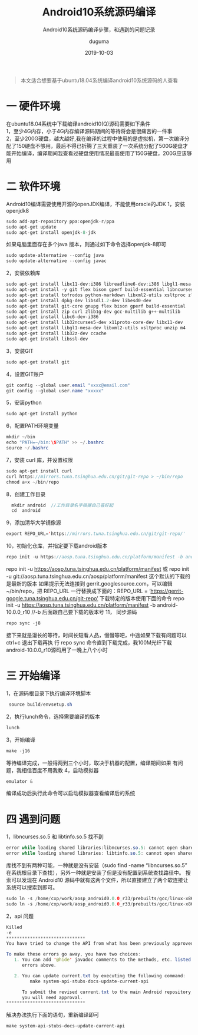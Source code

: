 ﻿---
layout:     post
title:      Android10系统源码编译
subtitle:   Android10系统源码编译步骤，和遇到的问题记录
date:       2019-10-03
author:     duguma
header-img: img/article-bg.jpg
top: true
catalog: true
tags:
    - android10源码
    - android
    - framework
---
> 本文适合想要基于ubuntu18.04系统编译android10系统源码的人查看

# 一 硬件环境
在ubuntu18.04系统中下载编译android10(Q)源码需要如下条件<br/>
1，至少4G内存，小于4G内存编译源码期间的等待将会是很痛苦的一件事<br/>
2，至少200G硬盘，越大越好,我在编译的过程中使用的是虚拟机，第一次编译分配了150硬盘不够用，最后不得已折腾了三天重装了一次系统分配了500G硬盘才能开始编译，编译期间我查看过硬盘使用情况最高使用了150G硬盘，200G应该够用
# 二 软件环境
Android10编译需要使用开源的openJDK编译，不能使用oracle的JDK
1，安装openjdk8

```java
sudo add-apt-repository ppa:openjdk-r/ppa
sudo apt-get update
sudo apt-get install openjdk-8-jdk
```
如果电脑里面存在多个java 版本，则通过如下命令选择openjdk-8即可

```java
sudo update-alternative --config java
sudo update-alternative --config javac
```
2，安装依赖库

```java
sudo apt-get install libx11-dev:i386 libreadline6-dev:i386 libgl1-mesa-dev g++-multilib
sudo apt-get install -y git flex bison gperf build-essential libncurses5-dev:i386
sudo apt-get install tofrodos python-markdown libxml2-utils xsltproc zlib1g-dev:i386
sudo apt-get install dpkg-dev libsdl1.2-dev libesd0-dev
sudo apt-get install git-core gnupg flex bison gperf build-essential
sudo apt-get install zip curl zlib1g-dev gcc-multilib g++-multilib
sudo apt-get install libc6-dev-i386
sudo apt-get install lib32ncurses5-dev x11proto-core-dev libx11-dev
sudo apt-get install libgl1-mesa-dev libxml2-utils xsltproc unzip m4
sudo apt-get install lib32z-dev ccache
sudo apt-get install libssl-dev
```
3，安装GIT

```java
sudo apt-get install git
```
4，设置GIT账户

```java
git config --global user.email "xxxx@email.com"
git config --global user.name "xxxxx"
```
5，安装python

```java
sudo apt-get install python
```
6，配置PATH环境变量

```java
mkdir ~/bin
echo "PATH=~/bin:\$PATH" >> ~/.bashrc
source ~/.bashrc
```
7，安装 curl 库，并设置权限

```java
sudo apt-get install curl
curl https://mirrors.tuna.tsinghua.edu.cn/git/git-repo > ~/bin/repo
chmod a+x ~/bin/repo
```
8，创建工作目录

```java
  mkdir android  //工作目录名字根据自己喜好起
  cd  android
```
9，添加清华大学镜像源

```java
export REPO_URL='https://mirrors.tuna.tsinghua.edu.cn/git/git-repo/'
```
10，初始化仓库，并指定要下载android版本

```java
repo init -u https://aosp.tuna.tsinghua.edu.cn/platform/manifest -b android-10.0.0_r10
```
repo init -u https://aosp.tuna.tsinghua.edu.cn/platform/manifest
或 repo init -u git://aosp.tuna.tsinghua.edu.cn/aosp/platform/manifest
这个默认的下载的是最新的版本
如果提示无法连接到 gerrit.googlesource.com，可以编辑 ~/bin/repo，把 REPO_URL 一行替换成下面的：REPO_URL = ‘https://gerrit-google.tuna.tsinghua.edu.cn/git-repo’
下载特定的版本使用下面的命令
repo init -u https://aosp.tuna.tsinghua.edu.cn/platform/manifest -b android-10.0.0_r10
//-b 后面跟自己要下载的版本号
11， 同步源码

```java
repo sync -j8
```
接下来就是漫长的等待，时间长短看人品，慢慢等吧，中途如果下载有问题可以 ctrl+c 退出下载再执 行
repo sync 命令直到下载完成，我100M光纤下载android-10.0.0_r10源码用了一晚上八个小时
# 三 开始编译
1，在源码根目录下执行编译环境脚本

```java
 source build/envsetup.sh
```
2，执行lunch命令，选择需要编译的版本

```java
lunch
```
3，开始编译

```java
make -j16
```
等待编译完成，一般得两到三个小时，取决于机器的配置，编译期间如果 有问题，我相信百度不用我教
4，启动模拟器

```java
emulator &
```
编译成功后执行此命令可以启动模拟器查看编译后的系统
# 四 遇到问题
1，libncurses.so.5 和 libtinfo.so.5 找不到

```java
error while loading shared libraries:libncurses.so.5: cannot open shared object file:No such file or directory
error while loading shared libraries: libtinfo.so.5: cannot open shared object file:No such file or directory
```
库找不到有两种可能，一种就是没有安装（sudo find -name “libncurses.so.5” 在系统根目录下查找），另外一种就是安装了但是没有配置到系统查找路径中。
搜索可以发现在 Android10 源码中就有这两个文件，所以直接建立了两个软连接让系统可以搜索到即可。

```java
sudo ln -s /home/cxp/work/aosp_android0.0.0_r33/prebuilts/gcc/linux-x86/host/x86_64-linux-glibc2.17-4.8/sysroot/usr/lib/libncurses.so.5  /lib/libncurses.so.5
sudo ln -s /home/cxp/work/aosp_android0.0.0_r33/prebuilts/gcc/linux-x86/host/x86_64-linux-glibc2.17-4.8/sysroot/usr/lib/libtinfo.so.5  /lib/libtinfo.so.5
```
2，api 问题

```java
Killed
-e
******************************
You have tried to change the API from what has been previously approved.

To make these errors go away, you have two choices:
   1. You can add '@hide' javadoc comments to the methods, etc. listed in the
      errors above.

   2. You can update current.txt by executing the following command:
         make system-api-stubs-docs-update-current-api

      To submit the revised current.txt to the main Android repository,
      you will need approval.
******************************
```
解决办法执行下面的语句，重新编译即可
```java
make system-api-stubs-docs-update-current-api
```